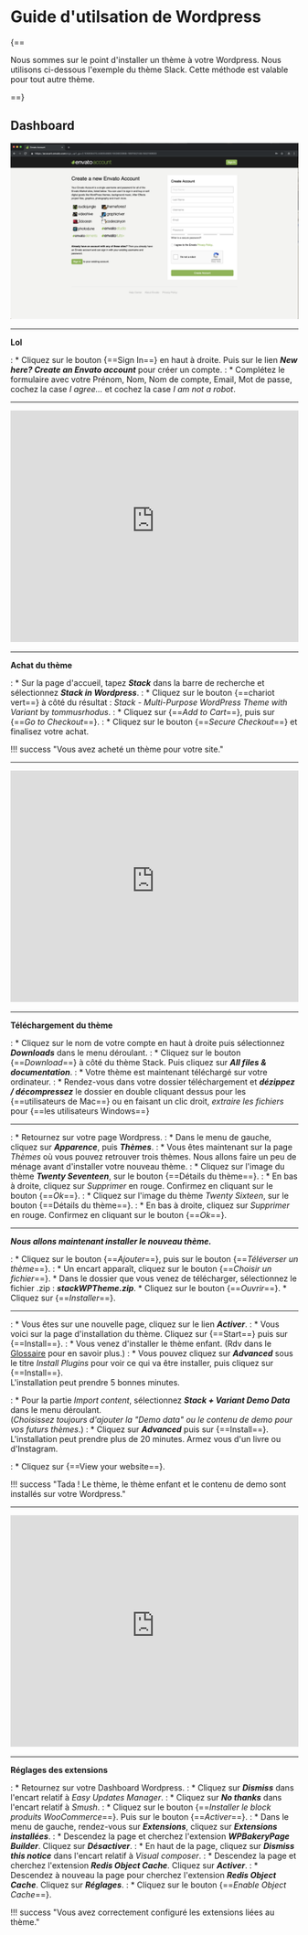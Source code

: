 # Guide d'utilsation de Wordpress

{==

Nous sommes sur le point d'installer un thème à votre Wordpress. Nous utilisons ci-dessous l'exemple du thème Slack. Cette méthode est valable pour tout autre thème.
<!-- Si vous souhaitez faire l'acquisition d'un thème e-commerce ou d'un des thèmes que nous proposons dans cette documentation, vous pouvez également vous rendre directement au module correspondant *lien*. -->

==}

## Dashboard

<p><a href="/assets/images/wp/theme/1.png" target="_blank"><img alt="Runcloud.io" src="/assets/images/wp/theme/1.png"></a></p>

***

**Lol**

:    * Cliquez sur le bouton {==Sign In==} en haut à droite. Puis sur le lien ***New here? Create an Envato account*** pour créer un compte.
:    * Complétez le formulaire avec votre Prénom, Nom, Nom de compte, Email, Mot de passe, cochez la case *I agree...* et cochez la case *I am not a robot*.

***

<iframe width="100%" height="405" src="https://www.youtube-nocookie.com/embed/4Hodw1wZabk?rel=0" frameborder="0" allow="accelerometer; autoplay; encrypted-media; gyroscope; picture-in-picture setPlaybackQuality(hd1080);" allowfullscreen></iframe>

***

**Achat du thème**
 
:    * Sur la page d'accueil, tapez ***Stack*** dans la barre de recherche et sélectionnez ***Stack in Wordpress***.
:    * Cliquez sur le bouton {==chariot vert==} à côté du résultat : *Stack - Multi-Purpose WordPress Theme with Variant* by *tommusrhodus*. 
:    * Cliquez sur {==*Add to Cart*==}, puis sur {==*Go to Checkout*==}.
:    * Cliquez sur le bouton  {==*Secure Checkout*==} et finalisez votre achat.

!!! success "Vous avez acheté un thème pour votre site."

***

<iframe width="100%" height="405" src="https://www.youtube-nocookie.com/embed/VK884Ah4qbk?rel=0" frameborder="0" allow="accelerometer; autoplay; encrypted-media; gyroscope; picture-in-picture setPlaybackQuality(hd1080);" allowfullscreen></iframe>

***

**Téléchargement du thème**

:    * Cliquez sur le nom de votre compte en haut à droite puis sélectionnez ***Downloads*** dans le menu déroulant.
:    * Cliquez sur le bouton {==*Download*==} à côté du thème Stack. Puis cliquez sur ***All files & documentation***.
:    * Votre thème est maintenant téléchargé sur votre ordinateur.
:    * Rendez-vous dans votre dossier téléchargement et ***dézippez / décompressez*** le dossier en double cliquant dessus pour les {==utilisateurs de Mac==} ou en faisant un clic droit, *extraire les fichiers* pour {==les utilisateurs Windows==}

***

:    * Retournez sur votre page Wordpress.
:    * Dans le menu de gauche, cliquez sur ***Apparence***, puis ***Thèmes***.
:    * Vous êtes maintenant sur la page *Thèmes* où vous pouvez retrouver trois thèmes. Nous allons faire un peu de ménage avant d'installer votre nouveau thème.
:    * Cliquez sur l'image du thème ***Twenty Seventeen***, sur le bouton {==Détails du thème==}.
:    * En bas à droite, cliquez sur *Supprimer* en rouge. Confirmez en cliquant sur le bouton {==*Ok*==}.
:    * Cliquez sur l'image du thème *Twenty Sixteen*, sur le bouton {==Détails du thème==}. 
:    * En bas à droite, cliquez sur *Supprimer* en rouge. Confirmez en cliquant sur le bouton {==*Ok*==}.

***

***Nous allons maintenant installer le nouveau thème.***

:    * Cliquez sur le bouton {==*Ajouter*==}, puis sur le bouton {==*Téléverser un thème*==}.
:    * Un encart apparaît, cliquez sur le bouton {==*Choisir un fichier*==}.
        * Dans le dossier que vous venez de télécharger, sélectionnez le fichier .zip : ***stackWPTheme.zip***.
        * Cliquez sur le bouton {==*Ouvrir*==}. 
        * Cliquez sur {==*Installer*==}.

***

:    * Vous êtes sur une nouvelle page, cliquez sur le lien ***Activer***.
:    * Vous voici sur la page d'installation du thème. Cliquez sur {==Start==} puis sur {==Install==}.
:    * Vous venez d'installer le thème enfant. (Rdv dans le <a href="/aide/glossaire/#theme-wordpress-et-theme-enfant" target="_blank">Glossaire</a> pour en savoir plus.)
:    * Vous pouvez cliquez sur ***Advanced*** sous le titre *Install Plugins* pour voir ce qui va être installer, puis cliquez sur {==Install==}.<br>
L'installation peut prendre 5 bonnes minutes.

:    * Pour la partie  *Import content*, sélectionnez ***Stack + Variant Demo Data*** dans le menu déroulant. <br> 
(*Choisissez toujours d'ajouter la "Demo data" ou le contenu de demo pour vos futurs thèmes*.)
:    * Cliquez sur ***Advanced*** puis sur {==Install==}.<br>
L'installation peut prendre plus de 20 minutes. Armez vous d'un livre ou d'Instagram.

:    * Cliquez sur {==View your website==}.

!!! success "Tada ! Le thème, le thème enfant et le contenu de demo sont installés sur votre Wordpress."

***

<iframe width="100%" height="405" src="https://www.youtube-nocookie.com/embed/VK884Ah4qbk?rel=0" frameborder="0" allow="accelerometer; autoplay; encrypted-media; gyroscope; picture-in-picture setPlaybackQuality(hd1080);" allowfullscreen></iframe>

***

**Réglages des extensions**

:    * Retournez sur votre Dashboard Wordpress.
:    * Cliquez sur ***Dismiss*** dans l'encart relatif à *Easy Updates Manager*.
:    * Cliquez sur ***No thanks*** dans l'encart relatif à *Smush*.
:    * Cliquez sur le bouton {==*Installer le block produits WooCommerce*==}. Puis sur le bouton {==*Activer*==}.
:    * Dans le menu de gauche, rendez-vous sur ***Extensions***, cliquez sur ***Extensions installées***.
:    * Descendez la page et cherchez l'extension ***WPBakeryPage Builder***. Cliquez sur ***Désactiver***.
:    * En haut de la page, cliquez sur ***Dismiss this notice*** dans l'encart relatif à *Visual composer*.
:    * Descendez la page et cherchez l'extension ***Redis Object Cache***. Cliquez sur ***Activer***.
:    * Descendez à nouveau la page pour cherchez l'extension ***Redis Object Cache***. Cliquez sur ***Réglages***.
:    * Cliquez sur le bouton {==*Enable Object Cache*==}.

!!! success "Vous avez correctement configuré les extensions liées au thème."